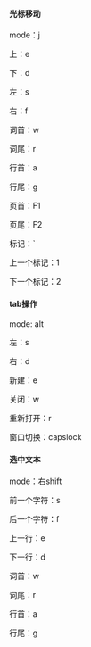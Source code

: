 #### 光标移动
mode：j

上：e

下：d

左：s

右：f

词首：w

词尾：r

行首：a

行尾：g

页首：F1

页尾：F2

标记：`

上一个标记：1

下一个标记：2

#### tab操作
mode: alt

左：s

右：d

新建：e

关闭：w

重新打开：r

窗口切换：capslock


#### 选中文本
mode：右shift

前一个字符：s

后一个字符：f

上一行：e

下一行：d

词首：w

词尾：r

行首：a

行尾：g
